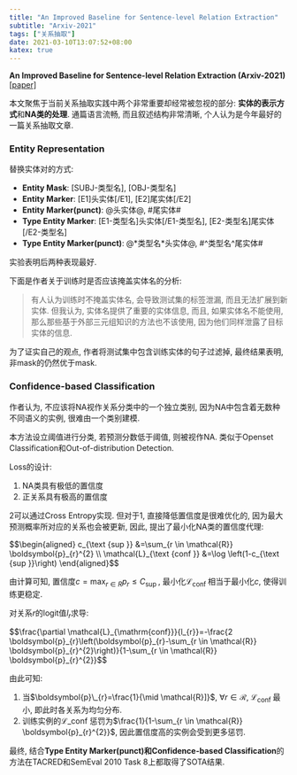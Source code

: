 ```yaml
---
title: "An Improved Baseline for Sentence-level Relation Extraction"
subtitle: "Arxiv-2021"
tags: ["关系抽取"]
date: 2021-03-10T13:07:52+08:00
katex: true
---
```


**An Improved Baseline for Sentence-level Relation Extraction (Arxiv-2021)** [[paper]](https://arxiv.org/abs/2102.01373)

本文聚焦于当前关系抽取实践中两个非常重要却经常被忽视的部分: **实体的表示方式**和**NA类的处理**. 通篇语言流畅, 而且叙述结构非常清晰, 个人认为是今年最好的一篇关系抽取文章.

### Entity Representation

替换实体对的方式:

* **Entity Mask**: [SUBJ-类型名], [OBJ-类型名]
* **Entity Marker**: [E1]头实体[/E1], [E2]尾实体[/E2]
* **Entity Marker(punct)**: @头实体@, #尾实体#
* **Type Entity Marker**: [E1-类型名]头实体[/E1-类型名], [E2-类型名]尾实体[/E2-类型名]
* **Type Entity Marker(punct)**: @\*类型名\*头实体@, #^类型名^尾实体#

实验表明后两种表现最好.

下面是作者关于训练时是否应该掩盖实体名的分析:

>有人认为训练时不掩盖实体名, 会导致测试集的标签泄漏, 而且无法扩展到新实体. 但我认为, 实体名提供了重要的实体信息, 而且, 如果实体名不能使用, 那么那些基于外部三元组知识的方法也不该使用, 因为他们同样泄露了目标实体的信息.

为了证实自己的观点, 作者将测试集中包含训练实体的句子过滤掉, 最终结果表明, 非mask的仍然优于mask.

### Confidence-based Classification

作者认为, 不应该将NA视作关系分类中的一个独立类别, 因为NA中包含着无数种不同语义的实例, 很难由一个类别建模.

本方法设立阈值进行分类, 若预测分数低于阈值, 则被视作NA. 类似于Openset Classification和Out-of-distribution Detection.

Loss的设计:

1. NA类具有极低的置信度
2. 正关系具有极高的置信度

2可以通过Cross Entropy实现. 但对于1, 直接降低置信度是很难优化的, 因为最大预测概率所对应的关系也会被更新, 因此, 提出了最小化NA类的置信度代理:

<div>
$$\begin{aligned}
    c_{\text {sup }} &=\sum_{r \in \mathcal{R}} \boldsymbol{p}_{r}^{2} \\
    \mathcal{L}_{\text {conf }} &=\log \left(1-c_{\text {sup }}\right)
\end{aligned}$$
</div>

由计算可知, 置信度$c=\max_{r\in R}p_{r}\leq C_{\text{sup }}$, 最小化$\mathcal{L}_{\text {conf }}$相当于最小化$c$, 使得训练更稳定.

对关系$r$的logit值$l_r$求导:

<div>
$$\frac{\partial \mathcal{L}_{\mathrm{conf}}}{l_{r}}=-\frac{2 \boldsymbol{p}_{r}\left(\boldsymbol{p}_{r}-\sum_{r \in \mathcal{R}} \boldsymbol{p}_{r}^{2}\right)}{1-\sum_{r \in \mathcal{R}} \boldsymbol{p}_{r}^{2}}$$
</div>

由此可知:

1. 当$\boldsymbol{p}\_{r}=\frac{1}{\mid \mathcal{R}]}$, $\forall r \in \mathcal{R}$, $\mathcal{L}_{\text {conf }}$最小, 即此时各关系为均匀分布.
2. 训练实例的$\mathcal{L}\_{\text {conf }}$惩罚为$\frac{1}{1-\sum_{r \in \mathcal{R}} \boldsymbol{p}_{r}^{2}}$, 因此置信度高的实例会受到更多惩罚.

最终, 结合**Type Entity Marker(punct)**和**Confidence-based Classification**的方法在TACRED和SemEval 2010 Task 8上都取得了SOTA结果.
